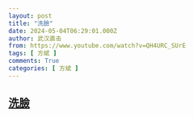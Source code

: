 ```yaml
---
layout: post
title: "洗臉"
date: 2024-05-04T06:29:01.000Z
author: 武汉直击
from: https://www.youtube.com/watch?v=QH4URC_SUrE
tags: [ 方斌 ]
comments: True
categories: [ 方斌 ]
---
```

<!--1714804141000-->
[洗臉](https://www.youtube.com/watch?v=QH4URC_SUrE)
------

<div>

</div>
